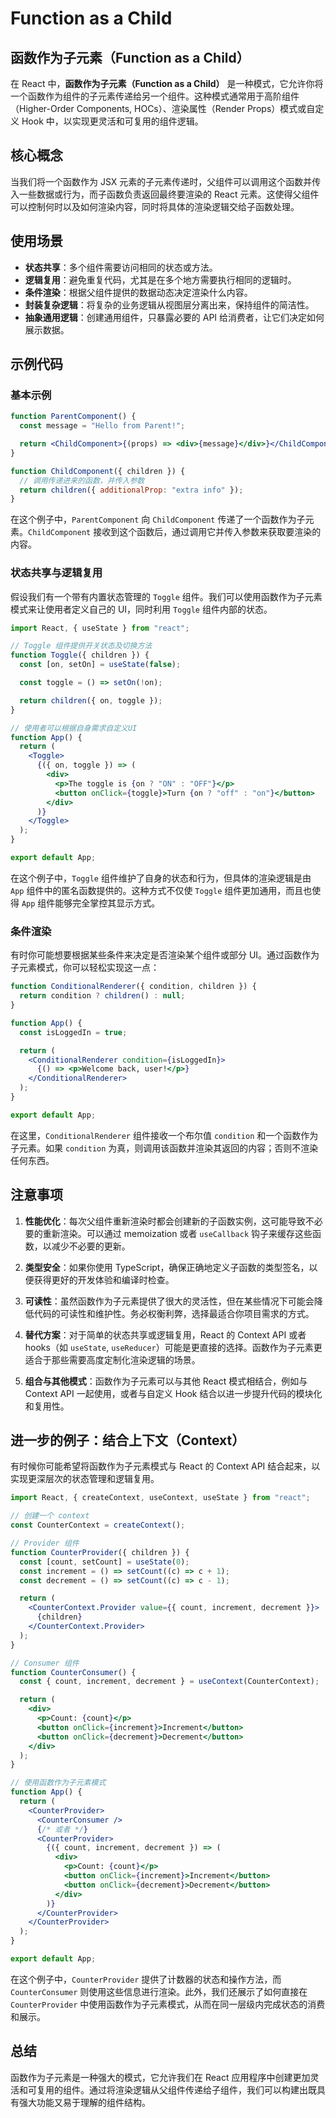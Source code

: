# Function as a Child

## 函数作为子元素（Function as a Child）

在 React 中，**函数作为子元素（Function as a Child）** 是一种模式，它允许你将一个函数作为组件的子元素传递给另一个组件。这种模式通常用于高阶组件（Higher-Order Components, HOCs）、渲染属性（Render Props）模式或自定义 Hook 中，以实现更灵活和可复用的组件逻辑。

## 核心概念

当我们将一个函数作为 JSX 元素的子元素传递时，父组件可以调用这个函数并传入一些数据或行为，而子函数负责返回最终要渲染的 React 元素。这使得父组件可以控制何时以及如何渲染内容，同时将具体的渲染逻辑交给子函数处理。

## 使用场景

- **状态共享**：多个组件需要访问相同的状态或方法。
- **逻辑复用**：避免重复代码，尤其是在多个地方需要执行相同的逻辑时。
- **条件渲染**：根据父组件提供的数据动态决定渲染什么内容。
- **封装复杂逻辑**：将复杂的业务逻辑从视图层分离出来，保持组件的简洁性。
- **抽象通用逻辑**：创建通用组件，只暴露必要的 API 给消费者，让它们决定如何展示数据。

## 示例代码

### 基本示例

```jsx
function ParentComponent() {
  const message = "Hello from Parent!";

  return <ChildComponent>{(props) => <div>{message}</div>}</ChildComponent>;
}

function ChildComponent({ children }) {
  // 调用传递进来的函数，并传入参数
  return children({ additionalProp: "extra info" });
}
```

在这个例子中，`ParentComponent` 向 `ChildComponent` 传递了一个函数作为子元素。`ChildComponent` 接收到这个函数后，通过调用它并传入参数来获取要渲染的内容。

### 状态共享与逻辑复用

假设我们有一个带有内置状态管理的 `Toggle` 组件。我们可以使用函数作为子元素模式来让使用者定义自己的 UI，同时利用 `Toggle` 组件内部的状态。

```jsx
import React, { useState } from "react";

// Toggle 组件提供开关状态及切换方法
function Toggle({ children }) {
  const [on, setOn] = useState(false);

  const toggle = () => setOn(!on);

  return children({ on, toggle });
}

// 使用者可以根据自身需求自定义UI
function App() {
  return (
    <Toggle>
      {({ on, toggle }) => (
        <div>
          <p>The toggle is {on ? "ON" : "OFF"}</p>
          <button onClick={toggle}>Turn {on ? "off" : "on"}</button>
        </div>
      )}
    </Toggle>
  );
}

export default App;
```

在这个例子中，`Toggle` 组件维护了自身的状态和行为，但具体的渲染逻辑是由 `App` 组件中的匿名函数提供的。这种方式不仅使 `Toggle` 组件更加通用，而且也使得 `App` 组件能够完全掌控其显示方式。

### 条件渲染

有时你可能想要根据某些条件来决定是否渲染某个组件或部分 UI。通过函数作为子元素模式，你可以轻松实现这一点：

```jsx
function ConditionalRenderer({ condition, children }) {
  return condition ? children() : null;
}

function App() {
  const isLoggedIn = true;

  return (
    <ConditionalRenderer condition={isLoggedIn}>
      {() => <p>Welcome back, user!</p>}
    </ConditionalRenderer>
  );
}

export default App;
```

在这里，`ConditionalRenderer` 组件接收一个布尔值 `condition` 和一个函数作为子元素。如果 `condition` 为真，则调用该函数并渲染其返回的内容；否则不渲染任何东西。

## 注意事项

1. **性能优化**：每次父组件重新渲染时都会创建新的子函数实例，这可能导致不必要的重新渲染。可以通过 memoization 或者 `useCallback` 钩子来缓存这些函数，以减少不必要的更新。

2. **类型安全**：如果你使用 TypeScript，确保正确地定义子函数的类型签名，以便获得更好的开发体验和编译时检查。

3. **可读性**：虽然函数作为子元素提供了很大的灵活性，但在某些情况下可能会降低代码的可读性和维护性。务必权衡利弊，选择最适合你项目需求的方式。

4. **替代方案**：对于简单的状态共享或逻辑复用，React 的 Context API 或者 hooks（如 `useState`, `useReducer`）可能是更直接的选择。函数作为子元素更适合于那些需要高度定制化渲染逻辑的场景。

5. **组合与其他模式**：函数作为子元素可以与其他 React 模式相结合，例如与 Context API 一起使用，或者与自定义 Hook 结合以进一步提升代码的模块化和复用性。

## 进一步的例子：结合上下文（Context）

有时候你可能希望将函数作为子元素模式与 React 的 Context API 结合起来，以实现更深层次的状态管理和逻辑复用。

```jsx
import React, { createContext, useContext, useState } from "react";

// 创建一个 context
const CounterContext = createContext();

// Provider 组件
function CounterProvider({ children }) {
  const [count, setCount] = useState(0);
  const increment = () => setCount((c) => c + 1);
  const decrement = () => setCount((c) => c - 1);

  return (
    <CounterContext.Provider value={{ count, increment, decrement }}>
      {children}
    </CounterContext.Provider>
  );
}

// Consumer 组件
function CounterConsumer() {
  const { count, increment, decrement } = useContext(CounterContext);

  return (
    <div>
      <p>Count: {count}</p>
      <button onClick={increment}>Increment</button>
      <button onClick={decrement}>Decrement</button>
    </div>
  );
}

// 使用函数作为子元素模式
function App() {
  return (
    <CounterProvider>
      <CounterConsumer />
      {/* 或者 */}
      <CounterProvider>
        {({ count, increment, decrement }) => (
          <div>
            <p>Count: {count}</p>
            <button onClick={increment}>Increment</button>
            <button onClick={decrement}>Decrement</button>
          </div>
        )}
      </CounterProvider>
    </CounterProvider>
  );
}

export default App;
```

在这个例子中，`CounterProvider` 提供了计数器的状态和操作方法，而 `CounterConsumer` 则使用这些信息进行渲染。此外，我们还展示了如何直接在 `CounterProvider` 中使用函数作为子元素模式，从而在同一层级内完成状态的消费和展示。

## 总结

函数作为子元素是一种强大的模式，它允许我们在 React 应用程序中创建更加灵活和可复用的组件。通过将渲染逻辑从父组件传递给子组件，我们可以构建出既具有强大功能又易于理解的组件结构。
